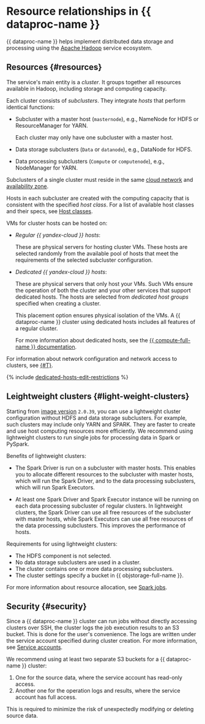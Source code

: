 # Resource relationships in {{ dataproc-name }}

{{ dataproc-name }} helps implement distributed data storage and processing using the [Apache Hadoop](http://hadoop.apache.org) service ecosystem.

## Resources {#resources}

The service's main entity is a _cluster_. It groups together all resources available in Hadoop, including storage and computing capacity.

Each cluster consists of _subclusters_. They integrate _hosts_ that perform identical functions:

* Subcluster with a master host (`masternode`), e.g., NameNode for HDFS or ResourceManager for YARN.

  Each cluster may only have one subcluster with a master host.

* Data storage subclusters (`Data` or `datanode`), e.g., DataNode for HDFS.
* Data processing subclusters (`Compute` or `computenode`), e.g., NodeManager for YARN.

Subclusters of a single cluster must reside in the same [cloud network](../../vpc/concepts/network.md#network) and [availability zone](../../overview/concepts/geo-scope.md).

Hosts in each subcluster are created with the computing capacity that is consistent with the specified _host class_. For a list of available host classes and their specs, see [Host classes](instance-types.md).



VMs for cluster hosts can be hosted on:

* _Regular {{ yandex-cloud }} hosts_:

    These are physical servers for hosting cluster VMs. These hosts are selected randomly from the available pool of hosts that meet the requirements of the selected subcluster configuration.

* _Dedicated {{ yandex-cloud }} hosts_:

    These are physical servers that only host your VMs. Such VMs ensure the operation of both the cluster and your other services that support dedicated hosts. The hosts are selected from _dedicated host groups_ specified when creating a cluster.

    This placement option ensures physical isolation of the VMs. A {{ dataproc-name }} cluster using dedicated hosts includes all features of a regular cluster.

    For more information about dedicated hosts, see the [{{ compute-full-name }} documentation](../../compute/concepts/dedicated-host.md).


For information about network configuration and network access to clusters, see [{#T}](network.md).

{% include [dedicated-hosts-edit-restrictions](../../_includes/data-processing/note-vm-edit-restrictions.md) %}

## Leightweight clusters {#light-weight-clusters}

Starting from [image version](./environment.md) `2.0.39`, you can use a lightweight cluster configuration without HDFS and data storage subclusters. For example, such clusters may include only YARN and SPARK. They are faster to create and use host computing resources more efficiently. We recommend using lightweight clusters to run single jobs for processing data in Spark or PySpark.

Benefits of lightweight clusters:

* The Spark Driver is run on a subcluster with master hosts. This enables you to allocate different resources to the subcluster with master hosts, which will run the Spark Driver, and to the data processing subclusters, which will run Spark Executors.

* At least one Spark Driver and Spark Executor instance will be running on each data processing subcluster of regular clusters. In lightweight clusters, the Spark Driver can use all free resources of the subcluster with master hosts, while Spark Executors can use all free resources of the data processing subclusters. This improves the performance of hosts.

Requirements for using lightweight clusters:

* The HDFS component is not selected.
* No data storage subclusters are used in a cluster.
* The cluster contains one or more data processing subclusters.
* The cluster settings specify a bucket in {{ objstorage-full-name }}.

For more information about resource allocation, see [Spark jobs](./spark-sql.md#resource-management).

## Security {#security}

Since a {{ dataproc-name }} cluster can run jobs without directly accessing clusters over SSH, the cluster logs the job execution results to an S3 bucket. This is done for the user's convenience. The logs are written under the service account specified during cluster creation. For more information, see [Service accounts](../../iam/concepts/users/service-accounts.md).

We recommend using at least two separate S3 buckets for a {{ dataproc-name }} cluster:

1. One for the source data, where the service account has read-only access.
1. Another one for the operation logs and results, where the service account has full access.

This is required to minimize the risk of unexpectedly modifying or deleting source data.
